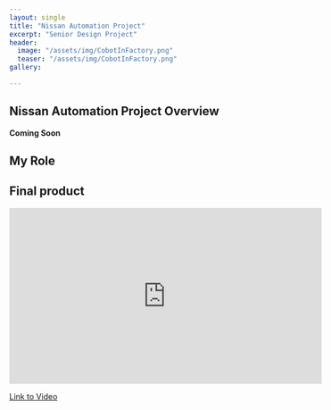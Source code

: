 ```yaml
---
layout: single
title: "Nissan Automation Project"
excerpt: "Senior Design Project"
header:
  image: "/assets/img/CobotInFactory.png"
  teaser: "/assets/img/CobotInFactory.png"
gallery:

---
```


## Nissan Automation Project Overview

**Coming Soon**


## My Role


## Final product


<iframe width="560" height="315" src="https://www.youtube.com/embed/x-PSIIxUcXQ" title="YouTube video player" frameborder="0" allow="accelerometer; autoplay; clipboard-write; encrypted-media; gyroscope; picture-in-picture; web-share" allowfullscreen></iframe>

[Link to Video]((https://www.youtube.com/watch?v=x-PSIIxUcXQ))

